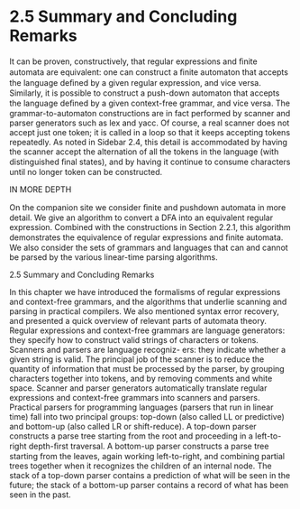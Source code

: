# 2.5 Summary and Concluding Remarks

It can be proven, constructively, that regular expressions and ﬁnite automata are equivalent: one can construct a ﬁnite automaton that accepts the language deﬁned by a given regular expression, and vice versa. Similarly, it is possible to construct a push-down automaton that accepts the language deﬁned by a given context-free grammar, and vice versa. The grammar-to-automaton constructions are in fact performed by scanner and parser generators such as lex and yacc. Of course, a real scanner does not accept just one token; it is called in a loop so that it keeps accepting tokens repeatedly. As noted in Sidebar 2.4, this detail is accommodated by having the scanner accept the alternation of all the tokens in the language (with distinguished ﬁnal states), and by having it continue to consume characters until no longer token can be constructed.

IN MORE DEPTH

On the companion site we consider ﬁnite and pushdown automata in more detail. We give an algorithm to convert a DFA into an equivalent regular expression. Combined with the constructions in Section 2.2.1, this algorithm demonstrates the equivalence of regular expressions and ﬁnite automata. We also consider the sets of grammars and languages that can and cannot be parsed by the various linear-time parsing algorithms.

2.5 Summary and Concluding Remarks

In this chapter we have introduced the formalisms of regular expressions and context-free grammars, and the algorithms that underlie scanning and parsing in practical compilers. We also mentioned syntax error recovery, and presented a quick overview of relevant parts of automata theory. Regular expressions and context-free grammars are language generators: they specify how to construct valid strings of characters or tokens. Scanners and parsers are language recogniz- ers: they indicate whether a given string is valid. The principal job of the scanner is to reduce the quantity of information that must be processed by the parser, by grouping characters together into tokens, and by removing comments and white space. Scanner and parser generators automatically translate regular expressions and context-free grammars into scanners and parsers. Practical parsers for programming languages (parsers that run in linear time) fall into two principal groups: top-down (also called LL or predictive) and bottom-up (also called LR or shift-reduce). A top-down parser constructs a parse tree starting from the root and proceeding in a left-to-right depth-ﬁrst traversal. A bottom-up parser constructs a parse tree starting from the leaves, again working left-to-right, and combining partial trees together when it recognizes the children of an internal node. The stack of a top-down parser contains a prediction of what will be seen in the future; the stack of a bottom-up parser contains a record of what has been seen in the past.

